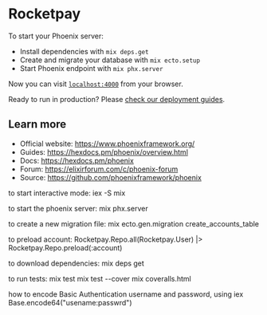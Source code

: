 # Rocketpay

To start your Phoenix server:

  * Install dependencies with `mix deps.get`
  * Create and migrate your database with `mix ecto.setup`
  * Start Phoenix endpoint with `mix phx.server`

Now you can visit [`localhost:4000`](http://localhost:4000) from your browser.

Ready to run in production? Please [check our deployment guides](https://hexdocs.pm/phoenix/deployment.html).

## Learn more

  * Official website: https://www.phoenixframework.org/
  * Guides: https://hexdocs.pm/phoenix/overview.html
  * Docs: https://hexdocs.pm/phoenix
  * Forum: https://elixirforum.com/c/phoenix-forum
  * Source: https://github.com/phoenixframework/phoenix

to start interactive mode:
iex -S mix

to start the phoenix server:
mix phx.server

to create a new migration file:
mix ecto.gen.migration create_accounts_table

to preload account:
Rocketpay.Repo.all(Rocketpay.User) |> Rocketpay.Repo.preload(:account)

to download dependencies:
mix deps get

to run tests:
mix test
mix test --cover
mix coveralls.html

how to encode Basic Authentication username and password, using iex
Base.encode64("usename:passwrd")
